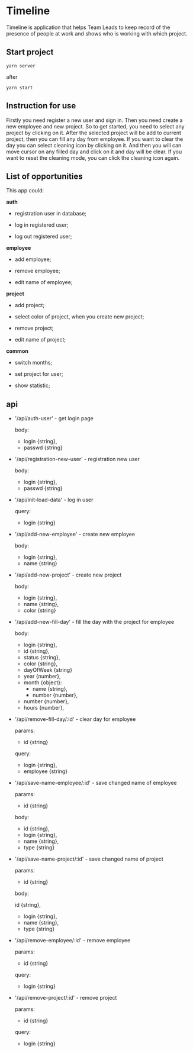 # Timeline

Timeline is application that helps Team Leads to keep record of the presence of
people at work and shows who is working with which project.

## Start project

    yarn server

after

    yarn start


## Instruction for use

Firstly you need register a new user and sign in.
Then you need create a new employee and new project.
So to get started, you need to select any project by clicking on it.
After the selected project will be add to current project,
then you can fill any day from employee.
If you want to clear the day you can select cleaning icon by clicking on it.
And then you will can move cursor on any filled day and click on it and day will be clear.
If you want to reset the cleaning mode, you can click the cleaning icon again.


## List of opportunities

This app could:


**auth**

* registration user in database;

* log in registered user;

* log out registered user;


**employee**

* add employee;

* remove employee;

* edit name of employee;


**project**

* add project;

* select color of project, when you create new project;

* remove project;

* edit name of project;


**common**

* switch months;

* set project for user;

* show statistic;



## api

* '/api/auth-user' - get login page

  body:

    - login {string},
    - passwd {string}

* '/api/registration-new-user' - registration new user

  body:

    - login {string},
    - passwd {string}

* '/api/init-load-data' - log in user

  query:

    - login {string}

* '/api/add-new-employee' - create new employee

  body:

    - login {string},
    - name {string}

* '/api/add-new-project' - create new project

  body:

    - login {string},
    - name {string},
    - color {string}

* '/api/add-new-fill-day' - fill the day with the project for employee

  body:

    - login {string},
    - id {string},
    - status {string},
    - color {string},
    - dayOfWeek {string}
    - year {number},
    - month {object}:
      - name {string},
      - number {number},
    - number {number},
    - hours {number},

* '/api/remove-fill-day/:id' - clear day for employee

  params:

    - id {string}

  query:

    - login {string},
    - employee {string}

* '/api/save-name-employee/:id' - save changed name of employee

  params:

    - id {string}

  body:

    - id {string},
    - login {string},
    - name {string},
    - type {string}

* '/api/save-name-project/:id' - save changed name of project

  params:

    - id {string}

  body:

     id {string},
    - login {string},
    - name {string},
    - type {string}

* '/api/remove-employee/:id' - remove employee

  params:

    - id {string}

  query:

    - login {string}

* '/api/remove-project/:id' - remove project

  params:

    - id {string}

  query:

    - login {string}
